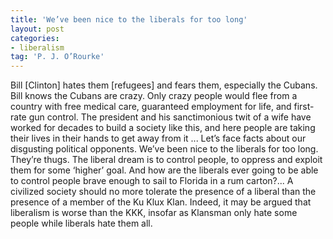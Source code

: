 ```yaml
---
title: 'We’ve been nice to the liberals for too long'
layout: post
categories:
- liberalism
tag: 'P. J. O’Rourke'
---
```


Bill \[Clinton\] hates them \[refugees\] and fears them, especially the Cubans. Bill knows the Cubans are crazy. Only crazy people would flee from a country with free medical care, guaranteed employment for life, and first-rate gun control. The president and his sanctimonious twit of a wife have worked for decades to build a society like this, and here people are taking their lives in their hands to get away from it ... Let’s face facts about our disgusting political opponents. We’ve been nice to the liberals for too long. They’re thugs. The liberal dream is to control people, to oppress and exploit them for some ‘higher’ goal. And how are the liberals ever going to be able to control people brave enough to sail to Florida in a rum carton?... A civilized society should no more tolerate the presence of a liberal than the presence of a member of the Ku Klux Klan. Indeed, it may be argued that liberalism is worse than the KKK, insofar as Klansman only hate some people while liberals hate them all.